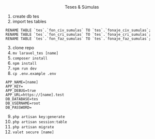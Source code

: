 <p align="center">Teses & Súmulas</p>

1. create db tes
2. import tes tables

```
RENAME TABLE `tes`.`fon_civ_sumulas` TO `tes`.`fonaje_civ_sumulas`;
RENAME TABLE `tes`.`fon_cri_sumulas` TO `tes`.`fonaje_cri_sumulas`;
RENAME TABLE `tes`.`fon_faz_sumulas` TO `tes`.`fonaje_faz_sumulas`;
```

3. clone repo
4. ``` mv laravel_tes [name] ```
5. ``` composer install ```
6. ``` npm install ```
7. ``` npm run dev ```
8. ``` cp .env.example .env ```

```
APP_NAME=[name]
APP_KEY=
APP_DEBUG=true
APP_URL=https://[name].test
DB_DATABASE=tes
DB_USERNAME=root
DB_PASSWORD=
```

9. ``` php artisan key:generate ```
10. ``` php artisan session:table ```
11. ``` php artisan migrate ```
12. ``` valet secure [name] ```
